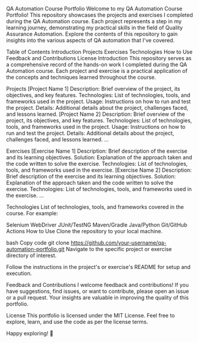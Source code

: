 
QA Automation Course Portfolio
Welcome to my QA Automation Course Portfolio! This repository showcases the projects and exercises I completed during the QA Automation course. Each project represents a step in my learning journey, demonstrating my practical skills in the field of Quality Assurance Automation. Explore the contents of this repository to gain insights into the various aspects of QA automation that I've covered.

Table of Contents
Introduction
Projects
Exercises
Technologies
How to Use
Feedback and Contributions
License
Introduction
This repository serves as a comprehensive record of the hands-on work I completed during the QA Automation course. Each project and exercise is a practical application of the concepts and techniques learned throughout the course.

Projects
[Project Name 1]
Description: Brief overview of the project, its objectives, and key features.
Technologies: List of technologies, tools, and frameworks used in the project.
Usage: Instructions on how to run and test the project.
Details: Additional details about the project, challenges faced, and lessons learned.
[Project Name 2]
Description: Brief overview of the project, its objectives, and key features.
Technologies: List of technologies, tools, and frameworks used in the project.
Usage: Instructions on how to run and test the project.
Details: Additional details about the project, challenges faced, and lessons learned.
...

Exercises
[Exercise Name 1]
Description: Brief description of the exercise and its learning objectives.
Solution: Explanation of the approach taken and the code written to solve the exercise.
Technologies: List of technologies, tools, and frameworks used in the exercise.
[Exercise Name 2]
Description: Brief description of the exercise and its learning objectives.
Solution: Explanation of the approach taken and the code written to solve the exercise.
Technologies: List of technologies, tools, and frameworks used in the exercise.
...

Technologies
List of technologies, tools, and frameworks covered in the course. For example:

Selenium WebDriver
JUnit/TestNG
Maven/Gradle
Java/Python
Git/GitHub Actions
How to Use
Clone the repository to your local machine.

bash
Copy code
git clone https://github.com/your-username/qa-automation-portfolio.git
Navigate to the specific project or exercise directory of interest.

Follow the instructions in the project's or exercise's README for setup and execution.

Feedback and Contributions
I welcome feedback and contributions! If you have suggestions, find issues, or want to contribute, please open an issue or a pull request. Your insights are valuable in improving the quality of this portfolio.

License
This portfolio is licensed under the MIT License. Feel free to explore, learn, and use the code as per the license terms.

Happy exploring! 🚀
